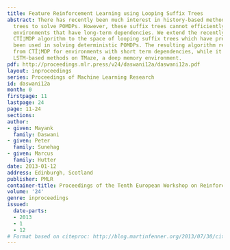 ```yaml
---
title: Feature Reinforcement Learning using Looping Suffix Trees
abstract: There has recently been much interest in history-based methods using suffix
  trees to solve POMDPs. However, these suffix trees cannot efficiently represent
  environments that have long-term dependencies. We extend the recently introduced
  CTÎ¦MDP algorithm to the space of looping suffix trees which have previously only
  been used in solving deterministic POMDPs. The resulting algorithm replicates results
  from CTÎ¦MDP for environments with short term dependencies, while it outperforms
  LSTM-based methods on TMaze, a deep memory environment.
pdf: http://proceedings.mlr.press/v24/daswani12a/daswani12a.pdf
layout: inproceedings
series: Proceedings of Machine Learning Research
id: daswani12a
month: 0
firstpage: 11
lastpage: 24
page: 11-24
sections: 
author:
- given: Mayank
  family: Daswani
- given: Peter
  family: Sunehag
- given: Marcus
  family: Hutter
date: 2013-01-12
address: Edinburgh, Scotland
publisher: PMLR
container-title: Proceedings of the Tenth European Workshop on Reinforcement Learning
volume: '24'
genre: inproceedings
issued:
  date-parts:
  - 2013
  - 1
  - 12
# Format based on citeproc: http://blog.martinfenner.org/2013/07/30/citeproc-yaml-for-bibliographies/
---
```

